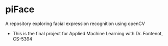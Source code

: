 # piFace
A repository exploring facial expression recognition using openCV
- This is the final project for Applied Machine Learning with Dr. Fontenot, CS-5394
